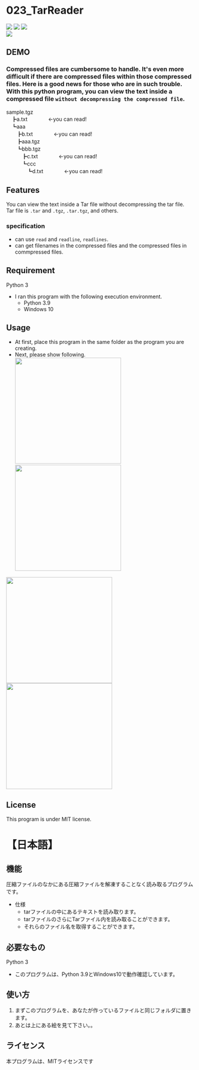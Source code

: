 # 023_TarReader
![](https://img.shields.io/badge/type-python3-brightgreen)  ![](https://img.shields.io/badge/windows%20build-passing-brightgreen) ![](https://img.shields.io/badge/license-MIT-brightgreen)   
![](https://img.shields.io/badge/compression-Tar-red)

## DEMO
### Compressed files are cumbersome to handle. It's even more difficult if there are compressed files within those compressed files. Here is a good news for those who are in such trouble. With this python program, you can view the text inside a compressed file `without decompressing the compressed file`.

sample.tgz  
　┣a.txt　　　　<-you can read!  
　┗aaa  
　　┣b.txt　　　　<-you can read!  
　　┣aaa.tgz  
　　┗bbb.tgz  
　　　┣c.txt　　　　<-you can read!  
　　　┗ccc  
　　　　┗d.txt　　　　<-you can read!  

  
  
## Features
You can view the text inside a Tar file without decompressing the tar file.  
Tar file is `.tar` and `.tgz`, `.tar.tgz`, and others.

### specification
- can use `read` and `readline`, `readlines`.
- can get filenames in the compressed files and the compressed files in commpressed files.  


## Requirement 
Python 3
 - I ran this program with the following execution environment.
   - Python 3.9
   - Windows 10

## Usage
- At first, place this program in the same folder as the program you are creating.  
- Next, please show following.  
<img src="https://user-images.githubusercontent.com/44888139/134872684-d5fccd1a-7550-4289-bcbd-20dc785635da.png" height="285px">  <img src="https://user-images.githubusercontent.com/44888139/134873452-38ca310a-f81c-4ebb-95f5-ea1968381b8c.png" height="285px">  
  
<img src="https://user-images.githubusercontent.com/44888139/134872827-25b1cabd-155c-40c7-bb27-4eed6db59678.png" height="285px">  <img src="https://user-images.githubusercontent.com/44888139/134872873-89559e32-088d-4e4b-a665-0f64580917d8.png" height="285px">  


## License
This program is under MIT license.  

# 【日本語】

## 機能
圧縮ファイルのなかにある圧縮ファイルを解凍することなく読み取るプログラムです。
- 仕様
  - tarファイルの中にあるテキストを読み取ります。
  - tarファイルのさらにTarファイル内を読み取ることができます。
  - それらのファイル名を取得することができます。  

## 必要なもの
Python 3
- このプログラムは、Python 3.9とWindows10で動作確認しています。

## 使い方
1. まずこのプログラムを、あなたが作っているファイルと同じフォルダに置きます。
1. あとは上にある絵を見て下さい。。


## ライセンス
本プログラムは、MITライセンスです
